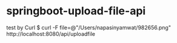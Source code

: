 # springboot-upload-file-api

test by Curl
$ curl -F file=@"/Users/napasinyamwat/982656.png" http://localhost:8080/api/uploadfile
